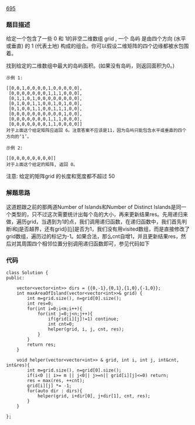 
[695](http://www.cnblogs.com/grandyang/p/7712724.html)
### 题目描述


给定一个包含了一些 0 和 1的非空二维数组 grid , 一个 岛屿 是由四个方向 (水平或垂直) 的 1 (代表土地) 构成的组合。你可以假设二维矩阵的四个边缘都被水包围着。

找到给定的二维数组中最大的岛屿面积。(如果没有岛屿，则返回面积为0。)
```
示例 1:

[[0,0,1,0,0,0,0,1,0,0,0,0,0],
 [0,0,0,0,0,0,0,1,1,1,0,0,0],
 [0,1,1,0,1,0,0,0,0,0,0,0,0],
 [0,1,0,0,1,1,0,0,1,0,1,0,0],
 [0,1,0,0,1,1,0,0,1,1,1,0,0],
 [0,0,0,0,0,0,0,0,0,0,1,0,0],
 [0,0,0,0,0,0,0,1,1,1,0,0,0],
 [0,0,0,0,0,0,0,1,1,0,0,0,0]]
对于上面这个给定矩阵应返回 6。注意答案不应该是11，因为岛屿只能包含水平或垂直的四个方向的‘1’。

示例 2:

[[0,0,0,0,0,0,0,0]]
对于上面这个给定的矩阵, 返回 0。
```
注意: 给定的矩阵grid 的长度和宽度都不超过 50

### 解题思路


这道题跟之前的那两道Number of Islands和Number of Distinct Islands是同一个类型的，只不过这次需要统计出每个岛的大小，再来更新结果res。先用递归来做，遍历grid，当遇到为1的点，我们调用递归函数，在递归函数中，我们首先判断i和j是否越界，还有grid[i][j]是否为1，我们没有用visited数组，而是直接修改了grid数组，遍历过的标记为-1。如果合法，那么cnt自增1，并且更新结果res，然后对其周围四个相邻位置分别调用递归函数即可，参见代码如下


### 代码

```
class Solution {
public:

    vector<vector<int>> dirs = {{0,-1},{0,1},{1,0},{-1,0}};
    int maxAreaOfIsland(vector<vector<int>>& grid) {
        int m=grid.size(), n=grid[0].size();
        int res=0;
        for(int i=0;i<m;i++){
            for(int j=0;j<n;j++){
                if(grid[i][j]!=1) continue;
                int cnt=0;
                helper(grid, i, j, cnt, res);
            }
        }
        return res;
    }

    void helper(vector<vector<int>> & grid, int i, int j, int&cnt, int&res){
        int m=grid.size(), n=grid[0].size();
        if(i<0 || i>= m || j<0|| j>=n|| grid[i][j]<=0) return;
        res = max(res, ++cnt);
        grid[i][j] *= -1;
        for(auto dir : dirs){
            helper(grid, i+dir[0], j+dir[1], cnt, res);
        }
    }

};
```
